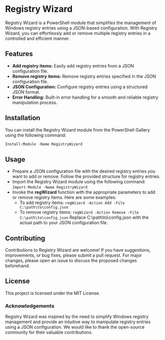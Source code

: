 # Registry Wizard

Registry Wizard is a PowerShell module that simplifies the management of Windows registry entries using a JSON-based configuration. With Registry Wizard, you can effortlessly add or remove multiple registry entries in a controlled and efficient manner.

## Features

- **Add registry items:** Easily add registry entries from a JSON configuration file.
- **Remove registry items:** Remove registry entries specified in the JSON configuration file.
- **JSON Configuration:** Configure registry entries using a structured JSON format.
- **Error Handling:** Built-in error handling for a smooth and reliable registry manipulation process.

## Installation

You can install the Registry Wizard module from the PowerShell Gallery using the following command:

```powershell
Install-Module -Name RegistryWizard
```

## Usage
- Prepare a JSON configuration file with the desired registry entries you want to add or remove. Follow the provided structure for registry entries.
- Import the Registry Wizard module using the following command:
   ```Import-Module -Name RegistryWizard```
- Invoke the **regWizard** function with the appropriate parameters to add or remove registry items. Here are some examples:
  - To add registry items: ```regWizard -Action Add -File C:\path\to\config.json```
  - To remove registry items: ```regWizard -Action Remove -File C:\path\to\config.json```
  Replace C:\path\to\config.json with the actual path to your JSON configuration file.

## Contributing
Contributions to Registry Wizard are welcome! 
If you have suggestions, improvements, or bug fixes, please submit a pull request. For major changes, please open an issue to discuss the proposed changes beforehand.

## License
This project is licensed under the MIT License.

### Acknowledgements
Registry Wizard was inspired by the need to simplify Windows registry management and provide an intuitive way to manipulate registry entries using a JSON configuration. We would like to thank the open-source community for their valuable contributions.

